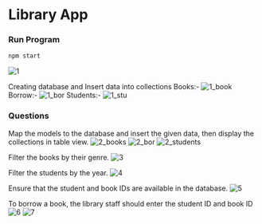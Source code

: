 # Library App 

### Run Program

```bash
npm start
```
![1](https://github.com/user-attachments/assets/8c3cb113-8379-4d03-9fa8-fa4acee44438)

Creating database and Insert data into collections
Books:-
![1_book](https://github.com/user-attachments/assets/a335e706-2a7d-4db6-9243-2acbb4afaa1a)
Borrow:-
![1_bor](https://github.com/user-attachments/assets/c51b8d0b-113f-4974-acc9-d73266448ed4)
Students:-
![1_stu](https://github.com/user-attachments/assets/e5d59ac9-a572-411c-9198-2508e6759b5e)

### Questions
Map the models to the database and insert the given data, then display the collections in table view. 
![2_books](https://github.com/user-attachments/assets/63517a48-b753-46aa-b12b-78196abbd77b)
![2_bor](https://github.com/user-attachments/assets/5f03d8b6-9a01-451a-855d-25595befa7aa)
![2_students](https://github.com/user-attachments/assets/2ba90097-e1cb-4c5c-a2e3-5f98644657ac)

Filter the books by their genre.
![3](https://github.com/user-attachments/assets/a4580b34-31f2-4eb6-aaec-573b7bf54f94)

Filter the students by the year.
![4](https://github.com/user-attachments/assets/efb6ba10-ba56-49f0-b992-f945e93a1621)

Ensure that the student and book IDs are available in the database.
![5](https://github.com/user-attachments/assets/46c80482-21d2-4e77-8767-db1bd1d951e6)

To borrow a book, the library staff should enter the student ID and book ID
![6](https://github.com/user-attachments/assets/4054755f-1a17-4698-b9c2-bb076b08dbeb)
![7](https://github.com/user-attachments/assets/95be16bb-9541-4e1d-af77-12a8a45bb98e)


